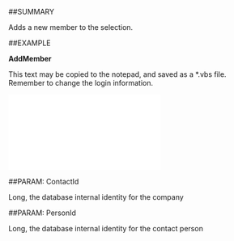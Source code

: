 

##SUMMARY

Adds a new member to the selection.


##EXAMPLE

**AddMember**

This text may be copied to the notepad, and saved as a *.vbs file. Remember to change the login information.

![](../../Examples/vbs/SOSelection.AddMember.vbs.txt)







##PARAM: ContactId

Long, the database internal identity for the company





##PARAM: PersonId

Long, the database internal identity for the contact person



